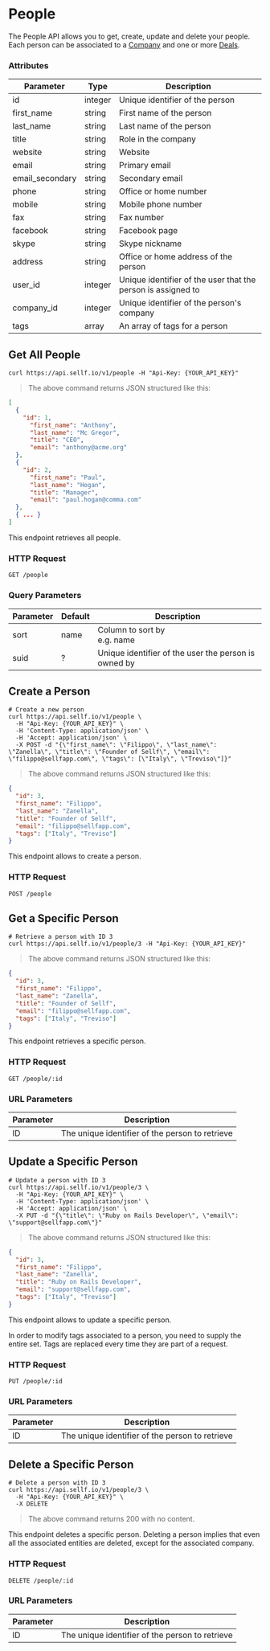 # <a name="peoples"></a>People

The People API allows you to get, create, update and delete your people. Each person can be associated to a [Company](#companies) and one or more [Deals](#deals).

### Attributes

Parameter | Type | Description
--------- | ------- | -----------
id | integer | Unique identifier of the person
first_name | string | First name of the person
last_name | string | Last name of the person
title | string | Role in the company
website | string | Website
email | string | Primary email
email_secondary | string | Secondary email
phone | string | Office or home number
mobile | string | Mobile phone number
fax | string | Fax number
facebook | string | Facebook page
skype  | string | Skype nickname
address | string | Office or home address of the person
user_id | integer | Unique identifier of the user that the person is assigned to
company_id | integer | Unique identifier of the person's company
tags | array | An array of tags for a person




## Get All People

```shell
curl https://api.sellf.io/v1/people -H "Api-Key: {YOUR_API_KEY}"
```

> The above command returns JSON structured like this:

```json
[
  {
    "id": 1,
	  "first_name": "Anthony",
	  "last_name": "Mc Gregor",
	  "title": "CEO",
	  "email": "anthony@acme.org"
  },
  {
    "id": 2,
	  "first_name": "Paul",
	  "last_name": "Hogan",
	  "title": "Manager",
	  "email": "paul.hogan@comma.com"
  },
  { ... }
]
```

This endpoint retrieves all people.

### HTTP Request

`GET /people`

### Query Parameters

Parameter | Default | Description
--------- | ------- | -----------
sort | name | Column to sort by <br> e.g. name
suid | ? | Unique identifier of the user the person is owned by




## Create a Person

```shell
# Create a new person
curl https://api.sellf.io/v1/people \
  -H "Api-Key: {YOUR_API_KEY}" \
  -H 'Content-Type: application/json' \
  -H 'Accept: application/json' \
  -X POST -d "{\"first_name\": \"Filippo\", \"last_name\": \"Zanella\", \"title\": \"Founder of Sellf\", \"email\": \"filippo@sellfapp.com\", \"tags\": [\"Italy\", \"Treviso\"]}"
```

> The above command returns JSON structured like this:

```json
{
  "id": 3,
  "first_name": "Filippo",
  "last_name": "Zanella",
  "title": "Founder of Sellf",
  "email": "filippo@sellfapp.com",
  "tags": ["Italy", "Treviso"]
}
```

This endpoint allows to create a person.

### HTTP Request

`POST /people`




## Get a Specific Person

```shell
# Retrieve a person with ID 3
curl https://api.sellf.io/v1/people/3 -H "Api-Key: {YOUR_API_KEY}"
```

> The above command returns JSON structured like this:

```json
{
  "id": 3,
  "first_name": "Filippo",
  "last_name": "Zanella",
  "title": "Founder of Sellf",
  "email": "filippo@sellfapp.com",
  "tags": ["Italy", "Treviso"]
}
```

This endpoint retrieves a specific person.

### HTTP Request

`GET /people/:id`

### URL Parameters

Parameter | Description
--------- | -----------
ID | The unique identifier of the person to retrieve




## Update a Specific Person

```shell
# Update a person with ID 3
curl https://api.sellf.io/v1/people/3 \
  -H "Api-Key: {YOUR_API_KEY}" \
  -H 'Content-Type: application/json' \
  -H 'Accept: application/json' \
  -X PUT -d "{\"title\": \"Ruby on Rails Developer\", \"email\": \"support@sellfapp.com\"}"
```

> The above command returns JSON structured like this:

```json
{
  "id": 3,
  "first_name": "Filippo",
  "last_name": "Zanella",
  "title": "Ruby on Rails Developer",
  "email": "support@sellfapp.com",
  "tags": ["Italy", "Treviso"]
}
```

This endpoint allows to update a specific person.

<aside class="warning">
In order to modify tags associated to a person, you need to supply the entire set. Tags are replaced every time they are part of a request.
</aside>

### HTTP Request

`PUT /people/:id`

### URL Parameters

Parameter | Description
--------- | -----------
ID | The unique identifier of the person to retrieve




## Delete a Specific Person

```shell
# Delete a person with ID 3
curl https://api.sellf.io/v1/people/3 \
  -H "Api-Key: {YOUR_API_KEY}" \
  -X DELETE
```

> The above command returns 200 with no content.

This endpoint deletes a specific person. Deleting a person implies that even all the associated entities are deleted, except for the associated company.


### HTTP Request

`DELETE /people/:id`

### URL Parameters

Parameter | Description
--------- | -----------
ID | The unique identifier of the person to retrieve